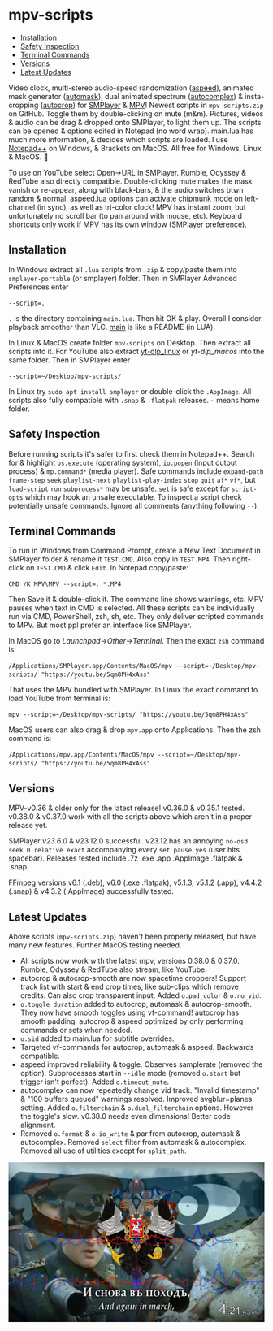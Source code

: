 # mpv-scripts
- [Installation](#installation)
- [Safety Inspection](#safety-inspection)
- [Terminal Commands](#terminal-commands)
- [Versions](#versions)
- [Latest Updates](#latest-updates)

Video clock, multi-stereo audio-speed randomization ([aspeed](aspeed.lua)), animated mask generator ([automask](automask.lua)), dual animated spectrum ([autocomplex](autocomplex.lua)) & insta-cropping ([autocrop](autocrop.lua)) for [SMPlayer](https://smplayer.info) & [MPV](https://mpv.io)! Newest scripts in `mpv-scripts.zip` on GitHub. Toggle them by double-clicking on mute (m&m). Pictures, videos & audio can be drag & dropped onto SMPlayer, to light them up. The scripts can be opened & options edited in Notepad (no word wrap). main.lua has much more information, & decides which scripts are loaded. I use [Notepad++](https://notepad-plus-plus.org/downloads/) on Windows, & Brackets on MacOS. All free for Windows, Linux & MacOS. 🙂

To use on YouTube select Open→URL in SMPlayer. Rumble, Odyssey & RedTube also directly compatible. Double-clicking mute makes the mask vanish or re-appear, along with black-bars, & the audio switches btwn random & normal. aspeed.lua options can activate chipmunk mode on left-channel (in sync), as well as tri-color clock! MPV has instant zoom, but unfortunately no scroll bar (to pan around with mouse, etc). Keyboard shortcuts only work if MPV has its own window (SMPlayer preference).

## Installation
In Windows extract all `.lua` scripts from `.zip` & copy/paste them into `smplayer-portable` (or smplayer) folder. Then in SMPlayer Advanced Preferences enter 

`--script=.`

`.` is the directory containing `main.lua`. Then hit OK & play. Overall I consider playback smoother than VLC. [main](main.lua) is like a README (in LUA). 

In Linux & MacOS create folder `mpv-scripts` on Desktop. Then extract all scripts into it. For YouTube also extract [yt-dlp_linux](https://github.com/yt-dlp/yt-dlp/releases) or *yt-dlp_macos* into the same folder. Then in SMPlayer enter

`--script=~/Desktop/mpv-scripts/`

In Linux try `sudo apt install smplayer` or double-click the `.AppImage`. All scripts also fully compatible with `.snap` & `.flatpak` releases. `~` means home folder.

## Safety Inspection
Before running scripts it's safer to first check them in Notepad++. Search for & highlight `os.execute` (operating system), `io.popen` (input output process) & `mp.command*` (media player). Safe commands include `expand-path` `frame-step` `seek` `playlist-next` `playlist-play-index` `stop` `quit` `af*` `vf*`, but `load-script` `run` `subprocess*` may be unsafe. `set` is safe except for `script-opts` which may hook an unsafe executable. To inspect a script check potentially unsafe commands. Ignore all comments (anything following `--`). 

## Terminal Commands
To run in Windows from Command Prompt, create a New Text Document in SMPlayer folder & rename it `TEST.CMD`. Also copy in `TEST.MP4`. Then right-click on `TEST.CMD` & click `Edit`. In Notepad copy/paste:

`CMD /K MPV\MPV --script=. *.MP4`

Then Save it & double-click it. The command line shows warnings, etc. MPV pauses when text in CMD is selected. All these scripts can be individually run via CMD, PowerShell, zsh, sh, etc. They only deliver scripted commands to MPV. But most ppl prefer an interface like SMPlayer.

In MacOS go to *Launchpad*→*Other*→*Terminal*. Then the exact `zsh` command is:

`/Applications/SMPlayer.app/Contents/MacOS/mpv --script=~/Desktop/mpv-scripts/ "https://youtu.be/5qm8PH4xAss"`

That uses the MPV bundled with SMPlayer. In Linux the exact command to load YouTube from terminal is:

`mpv --script=~/Desktop/mpv-scripts/ "https://youtu.be/5qm8PH4xAss"`

MacOS users can also drag & drop `mpv.app` onto Applications. Then the zsh command is:

`/Applications/mpv.app/Contents/MacOS/mpv --script=~/Desktop/mpv-scripts/ "https://youtu.be/5qm8PH4xAss"` 

## Versions

MPV-v0.36 & older only for the latest release! v0.36.0 & v0.35.1 tested. v0.38.0 & v0.37.0 work with all the scripts above which aren't in a proper release yet.

SMPlayer *v23.6.0* & v23.12.0 successful. v23.12 has an annoying `no-osd seek 0 relative exact` accompanying every `set pause yes` (user hits spacebar). Releases tested include .7z .exe .app .AppImage .flatpak & .snap.

FFmpeg versions v6.1 (.deb), v6.0 (.exe .flatpak), v5.1.3, v5.1.2 (.app), v4.4.2 (.snap) & v4.3.2 (.AppImage) successfully tested.

## Latest Updates
Above scripts (`mpv-scripts.zip`) haven't been properly released, but have many new features. Further MacOS testing needed.
- All scripts now work with the latest mpv, versions 0.38.0 & 0.37.0.  Rumble, Odyssey & RedTube also stream, like YouTube.
- autocrop & autocrop-smooth are now spacetime croppers! Support track list with start & end crop times, like sub-clips which remove credits.  Can also crop transparent input.  Added `o.pad_color` & `o.no_vid`. 
- `o.toggle_duration` added to autocrop, automask & autocrop-smooth. They now have smooth toggles using vf-command! autocrop has smooth padding. autocrop & aspeed optimized by only performing commands or sets when needed.
- `o.sid` added to main.lua for subtitle overrides. 
- Targeted vf-commands for autocrop, automask & aspeed. Backwards compatible.
- aspeed improved reliability & toggle. Observes samplerate (removed the option). Subprocesses start in `--idle` mode (removed `o.start` but trigger isn't perfect). Added `o.timeout_mute`. 
- autocomplex can now repeatedly change vid track. "Invalid timestamp" & "100 buffers queued" warnings resolved. Improved avgblur=planes setting. Added `o.filterchain` & `o.dual_filterchain` options. However the toggle's slow. v0.38.0 needs even dimensions! Better code alignment. 
- Removed `o.format` & `o.io_write` & par from autocrop, automask & autocomplex. Removed `select` filter from automask & autocomplex. Removed all use of utilities except for `split_path`. 

![alt text](https://github.com/TinosNitso/mpv-scripts/blob/main/SCREENSHOT.JPG)

